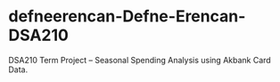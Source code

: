 # defneerencan-Defne-Erencan-DSA210
DSA210 Term Project – Seasonal Spending Analysis using Akbank Card Data.
